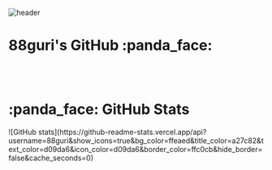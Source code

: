<div>
  
  ![header](https://capsule-render.vercel.app/api?type=waving&color=ffd5dc&height=215&section=header&text=88guri's-GitHub&fontSize=60&fontAlignY=45&fontColor=FFFFFF)
  <br>
  <h1>  88guri's GitHub :panda_face:  </h1> 
  <br>
  <br>
  <h1>  :panda_face: GitHub Stats  </h1> 
![GitHub stats](https://github-readme-stats.vercel.app/api?username=88guri&show_icons=true&bg_color=ffeaed&title_color=a27c82&text_color=d09da6&icon_color=d09da6&border_color=ffc0cb&hide_border=false&cache_seconds=0)

</div>
